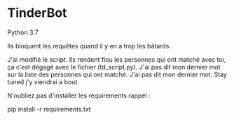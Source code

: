 # TinderBot

Python 3.7

Ils bloquent les requêtes quand il y en a trop les bâtards.

J'ai modifié le script. Ils rendent flou les personnes qui ont matché avec toi, ça c'est dégagé avec le fichier (td_script.py).
J'ai pas dit mon dernier mot sur la liste des personnes qui ont matché. J'ai pas dit mon dernier mot.
Stay tuned j'y viendrai a bout.

N'oubliez pas d'installer les requirements
rappel :

pip install -r requirements.txt
